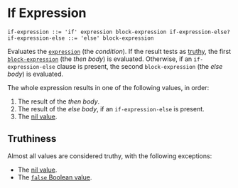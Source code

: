 # If Expression

```ebnf
if-expression ::= 'if' expression block-expression if-expression-else?
if-expression-else ::= 'else' block-expression
```

Evaluates the [`expression`](../../expressions.md) (the *condition*). If the
result tests as [truthy](#truthiness), the first
[`block-expression`](../block-expression.md) (the *then body*) is evaluated.
Otherwise, if an `if-expression-else` clause is present, the second
`block-expression` (the *else body*) is evaluated.

The whole expression results in one of the following values, in order:

1. The result of the *then body*.
2. The result of the *else body*, if an `if-expression-else` is present.
3. The [nil value](../../lexical-structure/literals.md#nil-literal).

## Truthiness

<!-- TODO: Move this section elsewhere? -->

Almost all values are considered truthy, with the following exceptions:

* The [nil value](../../lexical-structure/literals.md#nil-literal).
* The
  [`false` Boolean value](../../lexical-structure/literals.md#boolean-literal).
